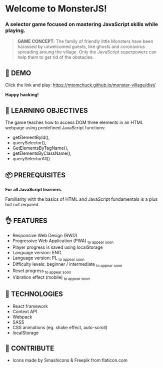 # Welcome to **MonsterJS!**

### A selector game focused on mastering JavaScript skills while playing.

> **GAME CONCEPT**: The family of friendly little Monsters have been harassed by unwelcomed guests, like ghosts and coronavirus spreading aroung the village. Only the JavaScript superpowers can help them to get rid of the obstacles.

## 🦄 DEMO

Click the link and play: https://mtomchuck.github.io/monster-village/dist/

**Happy hacking!**

## 🐤 LEARNING OBJECTIVES

The game teaches how to access DOM three elements in an HTML webpage using predefined JavaScript functions:

* getElementById(),
* querySelector(),
* GetElementsByTagName(),
* getElementsByClassName(),
* querySelectorAll().

## 📦 PREREQUISITES

**For all JavaScript learners.**

Familiarity with the basics of HTML and JavaScript fundamentals is a plus but not required.

## 👌 FEATURES

* Responsive Web Design (RWD)
* Progressive Web Application (PWA) <sub>to appear soon</sub>
* Player progress is saved using localStorage
* Language version: ENG
* Language version: PL <sub>to appear soon</sub>
* Difficulty levels: beginner / intermediate <sub>to appear soon</sub>
* Reset progress <sub>to appear soon</sub>
* Vibration effect (mobile) <sub>to appear soon</sub>

## 📓 TECHNOLOGIES

* React framework
* Context API
* Webpack
* SASS
* CSS animations (eg. shake effect, auto-scroll)
* localStorage

## 👏 CONTRIBUTE

* Icons made by Smashicons & Freepik from flaticon.com